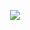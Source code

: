 <p align="center">
  <img src="https://readme-typing-svg.demolab.com/?font=Fira+Code&duration=4000&pause=1000&color=E696F7&center=true&vCenter=true&repeat=false&width=435&lines=%3E+devmatch.">
</p>
